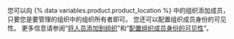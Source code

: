 您可以向 {% data variables.product.product_location %} 中的组织添加成员，只要您是要管理的组织中的组织所有者即可。 您还可以配置组织成员身份的可见性。 更多信息请参阅“[将人员添加到组织](/organizations/managing-membership-in-your-organization/adding-people-to-your-organization)”和“[配置组织成员身份的可见性](/admin/user-management/managing-organizations-in-your-enterprise/configuring-visibility-for-organization-membership)”。
